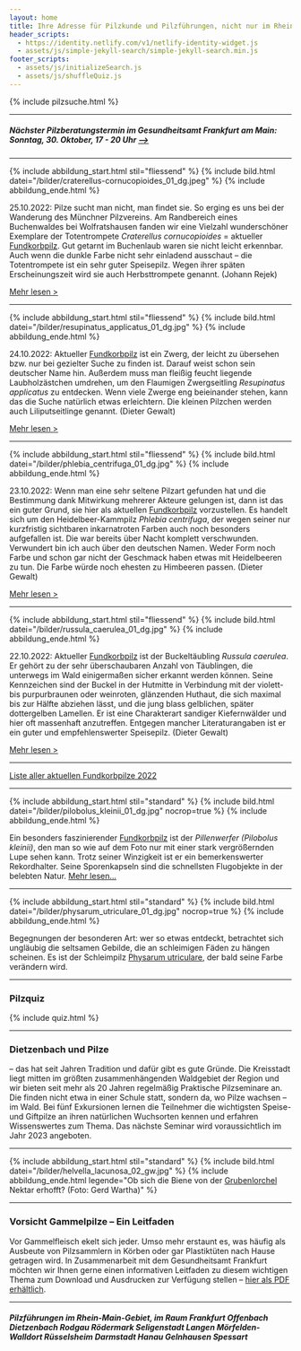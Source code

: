 ```yaml
---
layout: home
title: Ihre Adresse für Pilzkunde und Pilzführungen, nicht nur im Rhein-Main-Gebiet
header_scripts:
  - https://identity.netlify.com/v1/netlify-identity-widget.js
  - assets/js/simple-jekyll-search/simple-jekyll-search.min.js
footer_scripts:
  - assets/js/initializeSearch.js
  - assets/js/shuffleQuiz.js
---
```

{% include pilzsuche.html %}

- - -

##### Nächster Pilzberatungstermin im Gesundheitsamt Frankfurt am Main: Sonntag, 30. Oktober, 17 - 20 Uhr [\-->](/termine)

- - -

{% include abbildung_start.html stil="fliessend" %}
{% include bild.html datei="/bilder/craterellus-cornucopioides_01_dg.jpeg" %}
{% include abbildung_ende.html %}

25.10.2022: Pilze sucht man nicht, man findet sie. So erging es uns bei der Wanderung des Münchner Pilzvereins. Am Randbereich eines Buchenwaldes bei Wolfratshausen fanden wir eine Vielzahl wunderschöner Exemplare der Totentrompete *Craterellus cornucopioides* = aktueller [Fundkorbpilz](AA "Glossar-"). Gut getarnt im Buchenlaub waren sie nicht leicht erkennbar.  Auch wenn die dunkle Farbe nicht sehr einladend ausschaut – die Totentrompete ist ein sehr guter Speisepilz. Wegen ihrer späten Erscheinungszeit wird sie auch Herbsttrompete genannt. (Johann Rejek)

[Mehr lesen >](/pilze/craterellus-cornucopioides-herbsttrompete-totentrompete)

<div style="clear:  both"></div>

- - -

{% include abbildung_start.html stil="fliessend" %}
{% include bild.html datei="/bilder/resupinatus_applicatus_01_dg.jpg" %}
{% include abbildung_ende.html %}

24.10.2022: Aktueller [Fundkorbpilz](AA "Glossar-") ist ein Zwerg, der leicht zu übersehen bzw. nur bei gezielter Suche zu finden ist. Darauf weist schon sein deutscher Name hin. Außerdem muss man fleißig feucht liegende Laubholzästchen umdrehen, um den Flaumigen Zwergseitling *Resupinatus applicatus* zu entdecken. Wenn viele Zwerge eng beieinander stehen, kann das die Suche natürlich etwas erleichtern. Die kleinen Pilzchen werden auch Liliputseitlinge genannt. (Dieter Gewalt)

[Mehr lesen >](/pilze/resupinatus-applicatus-flaumiger-zwergseitling)

<div style="clear:  both"></div>

- - -

{% include abbildung_start.html stil="fliessend" %}
{% include bild.html datei="/bilder/phlebia_centrifuga_01_dg.jpg" %}
{% include abbildung_ende.html %}

23.10.2022: Wenn man eine sehr seltene Pilzart gefunden hat und die Bestimmung dank Mitwirkung mehrerer Akteure gelungen ist, dann ist das ein guter Grund, sie hier als aktuellen [Fundkorbpilz](AA "Glossar-") vorzustellen. Es handelt sich um den Heidelbeer-Kammpilz *Phlebia centrifuga*, der wegen seiner nur kurzfristig sichtbaren inkarnatroten Farben auch noch besonders aufgefallen ist. Die war bereits über Nacht komplett verschwunden. Verwundert bin ich auch über den deutschen Namen. Weder Form noch Farbe und schon gar nicht der Geschmack haben etwas mit Heidelbeeren zu tun. Die Farbe würde noch ehesten zu Himbeeren passen. (Dieter Gewalt)

[Mehr lesen >](/pilze/phlebia-centrifuga-heidelbeer-kammpilz)

<div style="clear:  both"></div>

- - -

{% include abbildung_start.html stil="fliessend" %}
{% include bild.html datei="/bilder/russula_caerulea_01_dg.jpg" %}
{% include abbildung_ende.html %}

22.10.2022: Aktueller [Fundkorbpilz](AA "Glossar-") ist der Buckeltäubling *Russula caerulea*. Er gehört zu der sehr überschaubaren Anzahl von Täublingen, die unterwegs im Wald einigermaßen sicher erkannt werden können. Seine Kennzeichen sind der Buckel in der Hutmitte in Verbindung mit der violett- bis purpurbraunen oder weinroten, glänzenden Huthaut, die sich maximal bis zur Hälfte abziehen lässt, und die jung blass gelblichen, später dottergelben Lamellen. Er ist eine Charakterart sandiger Kiefernwälder und hier oft massenhaft anzutreffen. Entgegen mancher Literaturangaben ist er ein guter und empfehlenswerter Speisepilz. (Dieter Gewalt)

[Mehr lesen >](/pilze/russula-caerulea-buckeltäubling)

<div style="clear:  both"></div>

- - -

[Liste aller aktuellen Fundkorbpilze 2022](/artikel/liste-aller-aktuellen-fundkorbpilze-2022.html)

- - -

{% include abbildung_start.html stil="standard" %}
{% include bild.html datei="/bilder/pilobolus_kleinii_01_dg.jpg" nocrop=true %}
{% include abbildung_ende.html %}

Ein besonders faszinierender [Fundkorbpilz](AA "Glossar-") ist der *Pillenwerfer (Pilobolus kleinii)*, den man so wie auf dem Foto nur mit einer stark vergrößernden Lupe sehen kann. Trotz seiner Winzigkeit ist er ein bemerkenswerter Rekordhalter. Seine Sporenkapseln sind die schnellsten Flugobjekte in der belebten Natur. [Mehr lesen...](/pilze/pilobolus-kleinii-pillenwerfer)

- - -

{% include abbildung_start.html stil="standard" %}
{% include bild.html datei="/bilder/physarum_utriculare_01_dg.jpg" nocrop=true %}
{% include abbildung_ende.html %}

Begegnungen der besonderen Art: wer so etwas entdeckt, betrachtet sich ungläubig die seltsamen Gebilde, die an schleimigen Fäden zu hängen scheinen. Es ist der Schleimpilz [Physarum utriculare](/pilze/physarum-utriculare-fadenfruchtschleimpilz), der bald seine Farbe verändern wird.

- - -

### Pilzquiz

{% include quiz.html %}

- - -

### Dietzenbach und Pilze

– das hat seit Jahren Tradition und dafür gibt es gute Gründe. Die Kreisstadt liegt mitten im größten zusammenhängenden Waldgebiet der Region und wir bieten seit mehr als 20 Jahren regelmäßig Praktische Pilzseminare an. Die finden nicht etwa in einer Schule statt, sondern da, wo Pilze wachsen – im Wald. Bei fünf Exkursionen lernen die Teilnehmer die wichtigsten Speise- und Giftpilze an ihren natürlichen Wuchsorten kennen und erfahren Wissenswertes zum Thema. Das nächste Seminar wird voraussichtlich im Jahr 2023 angeboten.  

- - -

{% include abbildung_start.html stil="standard" %}
{% include bild.html datei="/bilder/helvella_lacunosa_02_gw.jpg" %}
{% include abbildung_ende.html legende="Ob sich die Biene von der <a href='/pilze/helvella-lacunosa-grubenlorchel'>Grubenlorchel</a> Nektar erhofft?  (Foto: Gerd Wartha)" %}

- - -

### Vorsicht Gammelpilze – Ein Leitfaden

Vor Gammelfleisch ekelt sich jeder. Umso mehr erstaunt es, was häufig als Ausbeute von Pilzsammlern in Körben oder gar Plastiktüten nach Hause getragen wird. In Zusammenarbeit mit dem Gesundheitsamt Frankfurt möchten wir Ihnen gerne einen informativen Leitfaden zu diesem wichtigen Thema zum Download und Ausdrucken zur Verfügung stellen – [hier als PDF erhältlich](/assets/docs/Fundkorb.de-Gammelpilze.pdf).

- - -

##### Pilzführungen im Rhein-Main-Gebiet, im Raum Frankfurt Offenbach Dietzenbach Rodgau Rödermark Seligenstadt Langen Mörfelden-Walldort Rüsselsheim Darmstadt Hanau Gelnhausen Spessart